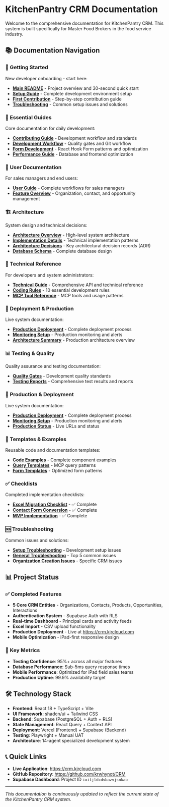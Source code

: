# KitchenPantry CRM Documentation

Welcome to the comprehensive documentation for KitchenPantry CRM. This system is built specifically for Master Food Brokers in the food service industry.

## 📚 Documentation Navigation

### 🚀 Getting Started
New developer onboarding - start here:
- **[Main README](../README.md)** - Project overview and 30-second quick start
- **[Setup Guide](getting-started/setup.md)** - Complete development environment setup
- **[First Contribution](getting-started/first-contribution.md)** - Step-by-step contribution guide
- **[Troubleshooting](getting-started/troubleshooting.md)** - Common setup issues and solutions

### 📖 Essential Guides
Core documentation for daily development:
- **[Contributing Guide](../CONTRIBUTING.md)** - Development workflow and standards
- **[Development Workflow](guides/development-workflow.md)** - Quality gates and Git workflow
- **[Form Development](guides/form-development.md)** - React Hook Form patterns and optimization
- **[Performance Guide](guides/performance.md)** - Database and frontend optimization

### 👥 User Documentation
For sales managers and end users:
- **[User Guide](USER_GUIDE.md)** - Complete workflows for sales managers
- **[Feature Overview](USER_GUIDE.md#core-workflows)** - Organization, contact, and opportunity management

### 🏗️ Architecture
System design and technical decisions:
- **[Architecture Overview](architecture/overview.md)** - High-level system architecture
- **[Implementation Details](architecture/implementation.md)** - Technical implementation patterns
- **[Architecture Decisions](architecture/decisions.md)** - Key architectural decision records (ADR)
- **[Database Schema](DATABASE_SCHEMA.md)** - Complete database design

### 🔧 Technical Reference
For developers and system administrators:
- **[Technical Guide](TECHNICAL_GUIDE.md)** - Comprehensive API and technical reference
- **[Coding Rules](Coding_Rules.md)** - 10 essential development rules
- **[MCP Tool Reference](MCP_TOOL_REFERENCE_GUIDE.md)** - MCP tools and usage patterns

### 🚀 Deployment & Production
Live system documentation:
- **[Production Deployment](PRODUCTION_DEPLOYMENT_GUIDE.md)** - Complete deployment process
- **[Monitoring Setup](deployment/monitoring.md)** - Production monitoring and alerts
- **[Architecture Summary](architecture/ARCHITECTURE_SUMMARY.md)** - Production architecture overview

### 📊 Testing & Quality
Quality assurance and testing documentation:
- **[Quality Gates](QUALITY_GATES_DOCUMENTATION.md)** - Development quality standards
- **[Testing Reports](testing/)** - Comprehensive test results and reports

### 🚀 Production & Deployment
Live system documentation:
- **[Production Deployment](PRODUCTION_DEPLOYMENT_GUIDE.md)** - Complete deployment process
- **[Monitoring Setup](deployment/monitoring.md)** - Production monitoring and alerts
- **[Production Status](../README.md#production-urls)** - Live URLs and status

### 📝 Templates & Examples
Reusable code and documentation templates:
- **[Code Examples](examples/)** - Complete component examples
- **[Query Templates](templates/mcp-query-templates.md)** - MCP query patterns
- **[Form Templates](templates/optimized-form-templates.md)** - Optimized form patterns

### ✅ Checklists
Completed implementation checklists:
- **[Excel Migration Checklist](checklists/excel-to-postgresql-migration.md)** - ✅ Complete
- **[Contact Form Conversion](checklists/Contact_Form_Vue_to_React_Conversion_Checklist.md)** - ✅ Complete
- **[MVP Implementation](checklists/KitchenPantry_CRM_MVP_Implementation_Checklist.md)** - ✅ Complete

### 🆘 Troubleshooting
Common issues and solutions:
- **[Setup Troubleshooting](getting-started/troubleshooting.md)** - Development setup issues
- **[General Troubleshooting](../README.md#troubleshooting)** - Top 5 common issues
- **[Organization Creation Issues](troubleshooting/ORGANIZATION_CREATION_TROUBLESHOOTING.md)** - Specific CRM issues

## 📊 Project Status

### ✅ Completed Features
- **5 Core CRM Entities** - Organizations, Contacts, Products, Opportunities, Interactions
- **Authentication System** - Supabase Auth with RLS
- **Real-time Dashboard** - Principal cards and activity feeds
- **Excel Import** - CSV upload functionality
- **Production Deployment** - Live at https://crm.kjrcloud.com
- **Mobile Optimization** - iPad-first responsive design

### 🎯 Key Metrics
- **Testing Confidence**: 95%+ across all major features
- **Database Performance**: Sub-5ms query response times
- **Mobile Performance**: Optimized for iPad field sales teams
- **Production Uptime**: 99.9% availability target

## 🛠️ Technology Stack

- **Frontend**: React 18 + TypeScript + Vite
- **UI Framework**: shadcn/ui + Tailwind CSS
- **Backend**: Supabase (PostgreSQL + Auth + RLS)
- **State Management**: React Query + Context API
- **Deployment**: Vercel (Frontend) + Supabase (Backend)
- **Testing**: Playwright + Manual UAT
- **Architecture**: 14-agent specialized development system

## 📞 Quick Links

- **Live Application**: https://crm.kjrcloud.com
- **GitHub Repository**: https://github.com/krwhynot/CRM
- **Supabase Dashboard**: Project ID `ixitjldcdvbazvjsnkao`

---

*This documentation is continuously updated to reflect the current state of the KitchenPantry CRM system.*